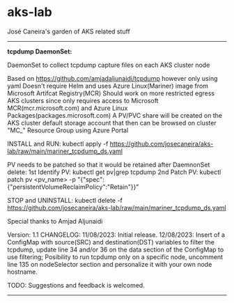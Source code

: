 # aks-lab
José Caneira's garden of AKS related stuff

__________________________________________________________________________________________________________________________________________________________________________________________________________

**tcpdump DaemonSet:**

DaemonSet to collect tcpdump capture files on each AKS cluster node

Based on https://github.com/amjadaljunaidi/tcpdump however only using yaml
Doesn't require Helm and uses Azure Linux(Mariner) image from Microsoft Artifcat Registry(MCR)
Should work on more restricted egress AKS clusters since only requires access to Microsoft MCR(mcr.microsoft.com) and Azure Linux Packages(packages.microsoft.com)
A PV/PVC share will be created on the AKS cluster default storage account that then can be browsed on cluster "MC_" Resource Group using Azure Portal

INSTALL and RUN: kubectl apply -f https://github.com/josecaneira/aks-lab/raw/main/mariner_tcpdump_ds.yaml

PV needs to be patched so that it would be retained after DaemnonSet delete:
    1st Identify PV: kubectl get pv|grep tcpdump
    2nd Patch PV: kubectl patch pv <pv_name>  -p "{\"spec\":{\"persistentVolumeReclaimPolicy\":\"Retain\"}}"

STOP and UNINSTALL: kubectl delete -f https://github.com/josecaneira/aks-lab/raw/main/mariner_tcpdump_ds.yaml

Special thanks to Amjad Aljunaidi

Version: 1.1
CHANGELOG:
    11/08/2023:
        Initial release.
    12/08/2023:
        Insert of a ConfigMap with source(SRC) and destination(DST) variables to filter the tcpdump, update line 34 and/or 36 on the data section of the ConfigMap to use filtering;
        Posibility to run tcpdump only on a specific node, uncomment line 135 on nodeSelector section and personalize it with your own node hostname.

TODO: Suggestions and feedback is welcomed.

__________________________________________________________________________________________________________________________________________________________________________________________________________